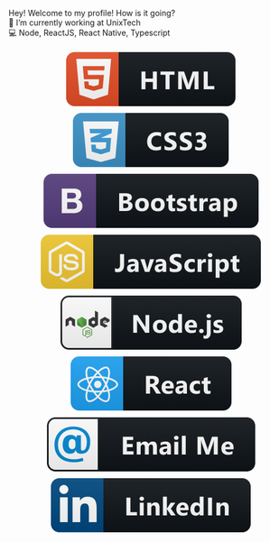 

Hey! Welcome to my profile! How is it going? <br>
🚀 I’m currently working at UnixTech <br>
💻 Node, ReactJS, React Native, Typescript <br>

<p size=24px align="center">
    <a href="#">
    <img src="html@3x.png" alt="HTML" style="vertical-align:top; margin:6px 4px">
    </a> 
  
   <a href="#">
    <img src="css3@3x.png" alt="CSS" style="vertical-align:top; margin:6px 4px">
    </a> 
    
   <a href="#">
    <img src="bootstrap@3x.png" alt="Bootstrap" style="vertical-align:top; margin:6px 4px">
    </a> 
    
   <a href="#">
    <img src="js@3x.png" alt="JavaScript" style="vertical-align:top; margin:6px 4px">
    </a> 
    
   <a href="#">
    <img src="nodejs@3x.png" alt="NodeJS" style="vertical-align:top; margin:6px 4px">
    </a> 
    
   <a href="#">
    <img src="react@3x.png" alt="ReactJS" style="vertical-align:top; margin:6px 4px">
    </a> 
    
   <a href="mailto:brunno.cesar@live.com">
    <img src="email_me@3x.png" alt="E-mail" style="vertical-align:top; margin:6px 4px">
    </a> 
    
   <a href="https://www.linkedin.com/in/bruno-alarc%C3%A3o-271253103/">
    <img src="linkedin@3x.png" alt="LinkedIn" style="vertical-align:top; margin:6px 4px; size:14px">
    </a> 
</p>
